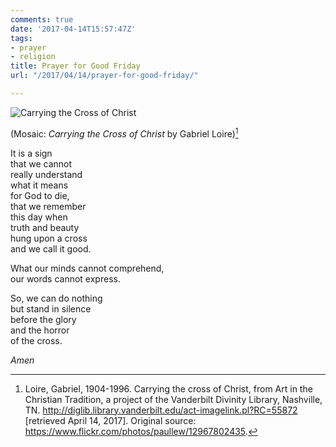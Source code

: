 ```yaml
---
comments: true
date: '2017-04-14T15:57:47Z'
tags:
- prayer
- religion
title: Prayer for Good Friday
url: "/2017/04/14/prayer-for-good-friday/"

---
```

![Carrying the Cross of Christ](/images/2017/cross-mosaic.jpg)

(Mosaic: *Carrying the Cross of Christ* by Gabriel Loire)[^1]

It is a sign   
that we cannot  
really understand   
what it means  
for God to die,  
that we remember  
this day when  
truth and beauty   
hung upon a cross  
and we call it good.

What our minds cannot comprehend,  
our words cannot express.

So, we can do nothing  
but stand in silence  
before the glory  
and the horror  
of the cross.

*Amen*

[^1]: Loire, Gabriel, 1904-1996. Carrying the cross of Christ, from Art in the Christian Tradition, a project of the Vanderbilt Divinity Library, Nashville, TN. http://diglib.library.vanderbilt.edu/act-imagelink.pl?RC=55872 [retrieved April 14, 2017]. Original source: https://www.flickr.com/photos/paullew/12967802435.
